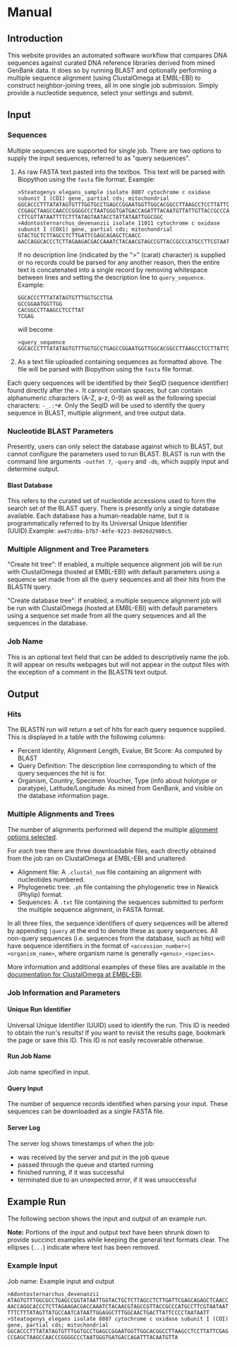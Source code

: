 # Manual

## Introduction

This website provides an automated software workflow that compares DNA sequences against curated DNA reference libraries derived from mined GenBank data. It does so by running BLAST and optionally performing a multiple sequence alignment (using ClustalOmega at EMBL-EBI) to construct neighbor-joining trees, all in one single job submission. Simply provide a nucleotide sequence, select your settings and submit.  

## Input

### Sequences

Multiple sequences are supported for single job. There are two options to supply the input sequences, referred to as "query sequences".

1.  As raw FASTA text pasted into the textbox. This text will be parsed with Biopython using the `fasta` file format. Example:

    ```
    >Steatogenys_elegans_sample isolate 8807 cytochrome c oxidase subunit I (COI) gene, partial cds; mitochondrial
    GGCACCCTTTATATAGTGTTTGGTGCCTGAGCCGGAATGGTTGGCACGGCCTTAAGCCTCCTTATTCGAG
    CCGAGCTAAGCCAACCCGGGGCCCTAATGGGTGATGACCAGATTTACAATGTTATTGTTACCGCCCATGC
    CTTCGTTATAATTTTCTTTATAGTAATACCTATTATAATTGGCGGC
    >Adontosternarchus_devenanzii isolate 11011 cytochrome c oxidase subunit I (COX1) gene, partial cds; mitochondrial
    GTACTGCTCTTAGCCTCTTGATTCGAGCAGAGCTCAACC
    AACCAGGCACCCTCTTAGAAGACGACCAAATCTACAACGTAGCCGTTACCGCCCATGCCTTCGTAATAAT
    ```

    If no description line (indicated by the ">" (carat) character) is supplied or no records could be parsed for any another reason, then the entire text is concatenated into a single record by removing whitespace between lines and setting the description line to `query_sequence`. Example:
    ```
    GGCACCCTTTATATAGTGTTTGGTGCCTGA
    GCCGGAATGGTTGG
    CACGGCCTTAAGCCTCCTTAT
    TCGAG
    ```
    will become
    ```
    >query_sequence
    GGCACCCTTTATATAGTGTTTGGTGCCTGAGCCGGAATGGTTGGCACGGCCTTAAGCCTCCTTATTCGAG
    ```


2. As a text file uploaded containing sequences as formatted above. The file will be parsed with Biopython using the `fasta` file format.

Each query sequences will be identified by their SeqID (sequence identifier) found directly after the `>`. It cannot contain spaces, but can contain alphanumeric characters (A-Z, a-z, 0-9) as well as the following special characters: `-_.:*#`. Only the SeqID will be used to identify the query sequence in BLAST, multiple alignment, and tree output data.

### Nucleotide BLAST Parameters
Presently, users can only select the database against which to BLAST, but cannot configure the parameters used to run BLAST. BLAST is run with the command line arguments `-outfmt 7`, `-query` and `-db`, which supply input and determine output. 

#### Blast Database

This refers to the curated set of nucleotide accessions used to form the search set of the BLAST query. There is presently only a single database available. Each database has a human-readable name, but it is programmatically referred to by its Universal Unique Identifier (UUID).Example: `ae47cd0a-b7b7-4dfe-9223-8e026d2980c5`.

### Multiple Alignment and Tree Parameters

"Create hit tree": If enabled, a multiple sequence alignment job will be run with ClustalOmega (hosted at EMBL-EBI) with default parameters using a sequence set made from all the query sequences and all their hits from the BLASTN query.

"Create database tree": If enabled, a multiple sequence alignment job will be run with ClustalOmega (hosted at EMBL-EBI) with default parameters using a sequence set made from all the query sequences and all the sequences in the database.

### Job Name

This is an optional text field that can be added to descriptively name the job. It will appear on results webpages but will not appear in the output files with the exception of a comment in the BLASTN text output.

## Output

### Hits

The BLASTN run will return a set of hits for each query sequence supplied. This is displayed in a table with the following columns:
-   Percent Identity, Alignment Length, Evalue, Bit Score: As computed by BLAST
-   Query Definition: The description line corresponding to which of the query sequences the hit is for.
-   Organism, Country, Specimen Voucher, Type (info about holotype or paratype), Latitude/Longitude: As mined from GenBank, and visible on the database information page.

### Multiple Alignments and Trees

The number of alignments performed will depend the multiple [alignment options selected](#multiple-alignment-and-tree-parameters).

For *each* tree there are three downloadable files, each directly obtained from the job ran on ClustalOmega at EMBL-EBI and unaltered:
-   Alignment file: A `.clustal_num` file containing  an alignment with nucleotides numbered.
-   Phylogenetic tree: `.ph` file containing the phylogenetic tree in Newick (Phylip) format.
-   Sequences: A `.txt` file containing the sequences submitted to perform the multiple sequence alignment, in FASTA format.

In all three files, the sequence identifiers of query sequences will be altered by appending `|query` at the end to denote these as query sequences. All non-query sequences (i.e. sequences from the database, such as hits) will have sequence identifiers in the format of `<accession_number>|<organism_name>`, where organism name is generally `<genus>_<species>`.

More information and additional examples of these files are available in the [documentation for ClustalOmega at EMBL-EBI](https://www.ebi.ac.uk/seqdb/confluence/display/JDSAT/Clustal+Omega+Help+and+Documentation).

### Job Information and Parameters

#### Unique Run Identifier
Universal Unique Identifier (UUID) used to identify the run. This ID is needed to obtain the run's results! If you want to revisit the results page, bookmark the page or save this ID. This ID is not easily recoverable otherwise.

#### Run Job Name
Job name specified in input.

#### Query Input
The number of sequence records identified when parsing your input. These sequences can be downloaded as a single FASTA file.

#### Server Log
The server log shows timestamps of when the job:
-   was received by the server and put in the job queue
-   passed through the queue and started running
-   finished running, if it was successful
-   terminated due to an unexpected error, if it was unsuccessful

## Example Run

The following section shows the input and output of an example run. 

**Note:** Portions of the input and output text have been shrunk down to provide succinct examples while keeping the general text formats clear. The ellipses (`...`) indicate where text has been removed. 

### Example Input
Job name: Example input and output

```
>Adontosternarchus_devenanzii
ATAGTGTTTGGCGCCTGAGCCGGTATAATTGGTACTGCTCTTAGCCTCTTGATTCGAGCAGAGCTCAACC
AACCAGGCACCCTCTTAGAAGACGACCAAATCTACAACGTAGCCGTTACCGCCCATGCCTTCGTAATAAT
TTTCTTTATAGTTATGCCAATCATAATTGGAGGCTTTGGCAACTGACTTATTCCCCTAATAATT
>Steatogenys_elegans isolate 8807 cytochrome c oxidase subunit I (COI) gene, partial cds; mitochondrial
GGCACCCTTTATATAGTGTTTGGTGCCTGAGCCGGAATGGTTGGCACGGCCTTAAGCCTCCTTATTCGAG
CCGAGCTAAGCCAACCCGGGGCCCTAATGGGTGATGACCAGATTTACAATGTTA
```

